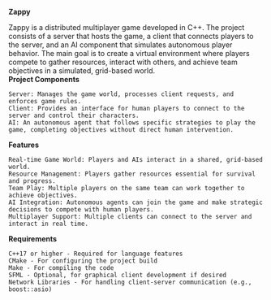 **Zappy**

Zappy is a distributed multiplayer game developed in C++. The project consists of a server that hosts the game, a client that connects players to the server, and an AI component that simulates autonomous player behavior. The main goal is to create a virtual environment where players compete to gather resources, interact with others, and achieve team objectives in a simulated, grid-based world.<br>
**Project Components**

    Server: Manages the game world, processes client requests, and enforces game rules.
    Client: Provides an interface for human players to connect to the server and control their characters.
    AI: An autonomous agent that follows specific strategies to play the game, completing objectives without direct human intervention.

**Features**

    Real-time Game World: Players and AIs interact in a shared, grid-based world.
    Resource Management: Players gather resources essential for survival and progress.
    Team Play: Multiple players on the same team can work together to achieve objectives.
    AI Integration: Autonomous agents can join the game and make strategic decisions to compete with human players.
    Multiplayer Support: Multiple clients can connect to the server and interact in real time.

**Requirements**

    C++17 or higher - Required for language features
    CMake - For configuring the project build
    Make - For compiling the code
    SFML - Optional, for graphical client development if desired
    Network Libraries - For handling client-server communication (e.g., boost::asio)
